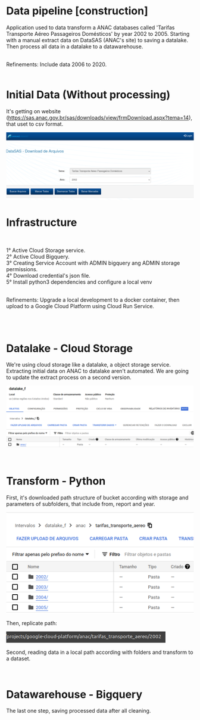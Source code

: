 # Data pipeline [construction]

Application used to data transform a ANAC databases called 'Tarifas Transporte Aéreo Passageiros Domésticos' by year 2002 to 2005. Starting with a manual extract data on DataSAS (ANAC's site) to saving a datalake. Then process all data in a datalake to a datawarehouse.

<br>
Refinements: Include data 2006 to 2020. 
<br><br>

# Initial Data (Without processing)

It's getting on website (https://sas.anac.gov.br/sas/downloads/view/frmDownload.aspx?tema=14), that uset to csv format.

![ana_portal](./images/anac_portal.png)

# Infrastructure

<br>

1° Active Cloud Storage service.<br>
2° Active Cloud Bigquery.<br>
3° Creating Service Account with ADMIN bigquery ang ADMIN storage permissions.<br>
4° Download credential's json file. <br>
5° Install python3 dependencies and configure a local venv

<br>
Refinements: Upgrade a local development to a docker container, then upload to a Google Cloud Platform using Cloud Run Service.

<br><br>

# Datalake - Cloud Storage

We're using cloud storage like a datalake, a object storage service. Extracting initial data on ANAC to datalake aren't automated. We are going to update the extract process on a second version.

![dtalake_cloud_storage](./images/datalake_cloud_storage.png)

<br>

# Transform - Python 

First, it's downloaded path structure of bucket according with storage and parameters of subfolders, that include from, report and year.

![datalake_folders](./images/datalake_folders.png)

Then, replicate path:

![path_local](./images/path_local.png)

Second, reading data in a local path according with folders and transform to a dataset.


<br>

# Datawarehouse - Bigquery

The last one step, saving processed data after all cleaning.

